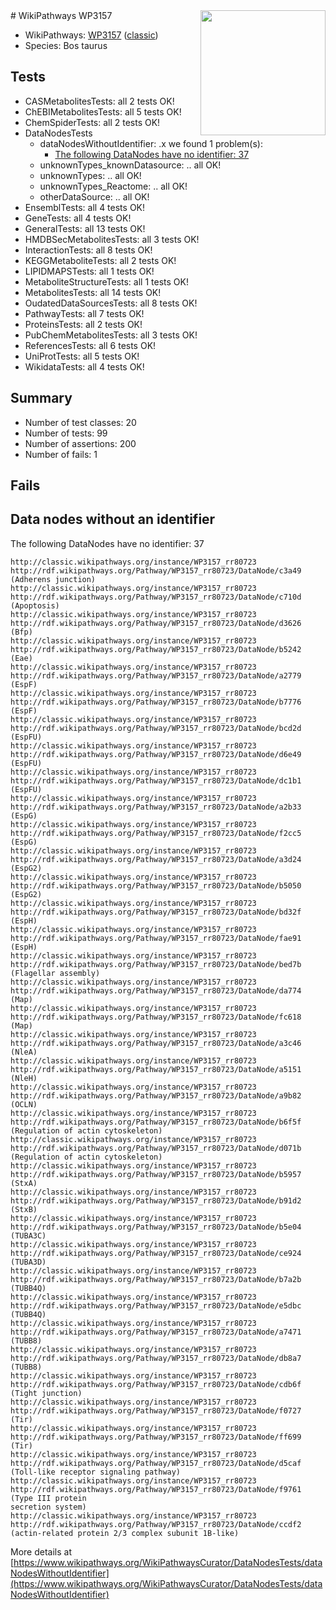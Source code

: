<img style="float: right; width: 200px" src="https://upload.wikimedia.org/wikipedia/commons/thumb/8/83/Wplogo_with_text_500.png/640px-Wplogo_with_text_500.png" />
# WikiPathways WP3157

* WikiPathways: [WP3157](https://wikipathways.org/pathways/WP3157) ([classic](https://classic.wikipathways.org/instance/WP3157))
* Species: Bos taurus
## Tests
* CASMetabolitesTests: all 2 tests OK!
* ChEBIMetabolitesTests: all 5 tests OK!
* ChemSpiderTests: all 2 tests OK!
* DataNodesTests
    * dataNodesWithoutIdentifier: .x we found 1 problem(s):
        * [The following DataNodes have no identifier: 37](#8792c4d5)
    * unknownTypes_knownDatasource: .. all OK!
    * unknownTypes: .. all OK!
    * unknownTypes_Reactome: .. all OK!
    * otherDataSource: .. all OK!
* EnsemblTests: all 4 tests OK!
* GeneTests: all 4 tests OK!
* GeneralTests: all 13 tests OK!
* HMDBSecMetabolitesTests: all 3 tests OK!
* InteractionTests: all 8 tests OK!
* KEGGMetaboliteTests: all 2 tests OK!
* LIPIDMAPSTests: all 1 tests OK!
* MetaboliteStructureTests: all 1 tests OK!
* MetabolitesTests: all 14 tests OK!
* OudatedDataSourcesTests: all 8 tests OK!
* PathwayTests: all 7 tests OK!
* ProteinsTests: all 2 tests OK!
* PubChemMetabolitesTests: all 3 tests OK!
* ReferencesTests: all 6 tests OK!
* UniProtTests: all 5 tests OK!
* WikidataTests: all 4 tests OK!


## Summary

* Number of test classes: 20
* Number of tests: 99
* Number of assertions: 200
* Number of fails: 1

## Fails

<a name="8792c4d5" />

## Data nodes without an identifier

The following DataNodes have no identifier: 37
```
http://classic.wikipathways.org/instance/WP3157_rr80723 http://rdf.wikipathways.org/Pathway/WP3157_rr80723/DataNode/c3a49 (Adherens junction)
http://classic.wikipathways.org/instance/WP3157_rr80723 http://rdf.wikipathways.org/Pathway/WP3157_rr80723/DataNode/c710d (Apoptosis)
http://classic.wikipathways.org/instance/WP3157_rr80723 http://rdf.wikipathways.org/Pathway/WP3157_rr80723/DataNode/d3626 (Bfp)
http://classic.wikipathways.org/instance/WP3157_rr80723 http://rdf.wikipathways.org/Pathway/WP3157_rr80723/DataNode/b5242 (Eae)
http://classic.wikipathways.org/instance/WP3157_rr80723 http://rdf.wikipathways.org/Pathway/WP3157_rr80723/DataNode/a2779 (EspF)
http://classic.wikipathways.org/instance/WP3157_rr80723 http://rdf.wikipathways.org/Pathway/WP3157_rr80723/DataNode/b7776 (EspF)
http://classic.wikipathways.org/instance/WP3157_rr80723 http://rdf.wikipathways.org/Pathway/WP3157_rr80723/DataNode/bcd2d (EspFU)
http://classic.wikipathways.org/instance/WP3157_rr80723 http://rdf.wikipathways.org/Pathway/WP3157_rr80723/DataNode/d6e49 (EspFU)
http://classic.wikipathways.org/instance/WP3157_rr80723 http://rdf.wikipathways.org/Pathway/WP3157_rr80723/DataNode/dc1b1 (EspFU)
http://classic.wikipathways.org/instance/WP3157_rr80723 http://rdf.wikipathways.org/Pathway/WP3157_rr80723/DataNode/a2b33 (EspG)
http://classic.wikipathways.org/instance/WP3157_rr80723 http://rdf.wikipathways.org/Pathway/WP3157_rr80723/DataNode/f2cc5 (EspG)
http://classic.wikipathways.org/instance/WP3157_rr80723 http://rdf.wikipathways.org/Pathway/WP3157_rr80723/DataNode/a3d24 (EspG2)
http://classic.wikipathways.org/instance/WP3157_rr80723 http://rdf.wikipathways.org/Pathway/WP3157_rr80723/DataNode/b5050 (EspG2)
http://classic.wikipathways.org/instance/WP3157_rr80723 http://rdf.wikipathways.org/Pathway/WP3157_rr80723/DataNode/bd32f (EspH)
http://classic.wikipathways.org/instance/WP3157_rr80723 http://rdf.wikipathways.org/Pathway/WP3157_rr80723/DataNode/fae91 (EspH)
http://classic.wikipathways.org/instance/WP3157_rr80723 http://rdf.wikipathways.org/Pathway/WP3157_rr80723/DataNode/bed7b (Flagellar assembly)
http://classic.wikipathways.org/instance/WP3157_rr80723 http://rdf.wikipathways.org/Pathway/WP3157_rr80723/DataNode/da774 (Map)
http://classic.wikipathways.org/instance/WP3157_rr80723 http://rdf.wikipathways.org/Pathway/WP3157_rr80723/DataNode/fc618 (Map)
http://classic.wikipathways.org/instance/WP3157_rr80723 http://rdf.wikipathways.org/Pathway/WP3157_rr80723/DataNode/a3c46 (NleA)
http://classic.wikipathways.org/instance/WP3157_rr80723 http://rdf.wikipathways.org/Pathway/WP3157_rr80723/DataNode/a5151 (NleH)
http://classic.wikipathways.org/instance/WP3157_rr80723 http://rdf.wikipathways.org/Pathway/WP3157_rr80723/DataNode/a9b82 (OCLN)
http://classic.wikipathways.org/instance/WP3157_rr80723 http://rdf.wikipathways.org/Pathway/WP3157_rr80723/DataNode/b6f5f (Regulation of actin cytoskeleton)
http://classic.wikipathways.org/instance/WP3157_rr80723 http://rdf.wikipathways.org/Pathway/WP3157_rr80723/DataNode/d071b (Regulation of actin cytoskeleton)
http://classic.wikipathways.org/instance/WP3157_rr80723 http://rdf.wikipathways.org/Pathway/WP3157_rr80723/DataNode/b5957 (StxA)
http://classic.wikipathways.org/instance/WP3157_rr80723 http://rdf.wikipathways.org/Pathway/WP3157_rr80723/DataNode/b91d2 (StxB)
http://classic.wikipathways.org/instance/WP3157_rr80723 http://rdf.wikipathways.org/Pathway/WP3157_rr80723/DataNode/b5e04 (TUBA3C)
http://classic.wikipathways.org/instance/WP3157_rr80723 http://rdf.wikipathways.org/Pathway/WP3157_rr80723/DataNode/ce924 (TUBA3D)
http://classic.wikipathways.org/instance/WP3157_rr80723 http://rdf.wikipathways.org/Pathway/WP3157_rr80723/DataNode/b7a2b (TUBB4Q)
http://classic.wikipathways.org/instance/WP3157_rr80723 http://rdf.wikipathways.org/Pathway/WP3157_rr80723/DataNode/e5dbc (TUBB4Q)
http://classic.wikipathways.org/instance/WP3157_rr80723 http://rdf.wikipathways.org/Pathway/WP3157_rr80723/DataNode/a7471 (TUBB8)
http://classic.wikipathways.org/instance/WP3157_rr80723 http://rdf.wikipathways.org/Pathway/WP3157_rr80723/DataNode/db8a7 (TUBB8)
http://classic.wikipathways.org/instance/WP3157_rr80723 http://rdf.wikipathways.org/Pathway/WP3157_rr80723/DataNode/cdb6f (Tight junction)
http://classic.wikipathways.org/instance/WP3157_rr80723 http://rdf.wikipathways.org/Pathway/WP3157_rr80723/DataNode/f0727 (Tir)
http://classic.wikipathways.org/instance/WP3157_rr80723 http://rdf.wikipathways.org/Pathway/WP3157_rr80723/DataNode/ff699 (Tir)
http://classic.wikipathways.org/instance/WP3157_rr80723 http://rdf.wikipathways.org/Pathway/WP3157_rr80723/DataNode/d5caf (Toll-like receptor signaling pathway)
http://classic.wikipathways.org/instance/WP3157_rr80723 http://rdf.wikipathways.org/Pathway/WP3157_rr80723/DataNode/f9761 (Type III protein
secretion system)
http://classic.wikipathways.org/instance/WP3157_rr80723 http://rdf.wikipathways.org/Pathway/WP3157_rr80723/DataNode/ccdf2 (actin-related protein 2/3 complex subunit 1B-like)
```

More details at [https://www.wikipathways.org/WikiPathwaysCurator/DataNodesTests/dataNodesWithoutIdentifier](https://www.wikipathways.org/WikiPathwaysCurator/DataNodesTests/dataNodesWithoutIdentifier)

